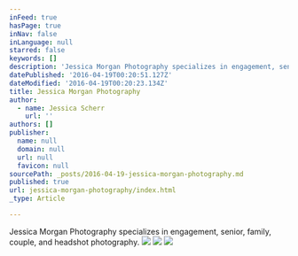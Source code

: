 ```yaml
---
inFeed: true
hasPage: true
inNav: false
inLanguage: null
starred: false
keywords: []
description: 'Jessica Morgan Photography specializes in engagement, senior, family, couple, and headshot photography.'
datePublished: '2016-04-19T00:20:51.127Z'
dateModified: '2016-04-19T00:20:23.134Z'
title: Jessica Morgan Photography
author:
  - name: Jessica Scherr
    url: ''
authors: []
publisher:
  name: null
  domain: null
  url: null
  favicon: null
sourcePath: _posts/2016-04-19-jessica-morgan-photography.md
published: true
url: jessica-morgan-photography/index.html
_type: Article

---
```

Jessica Morgan Photography specializes in engagement, senior, family, couple, and headshot photography.
![](https://the-grid-user-content.s3-us-west-2.amazonaws.com/96be7f32-2255-4f37-8cb7-0c2805654909.jpg)
![](https://the-grid-user-content.s3-us-west-2.amazonaws.com/b322cafa-6113-4e74-a457-5c0a5134d099.jpg)
![](https://the-grid-user-content.s3-us-west-2.amazonaws.com/c696e672-849e-4e83-9594-36034c9c24b9.jpg)